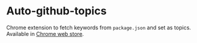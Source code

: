 # Auto-github-topics

Chrome extension to fetch keywords from `package.json` and set as topics.
Available in [Chrome web store](https://chrome.google.com/webstore/detail/auto-topics/gajhcgghaanikfoalinhplemloclljek).

